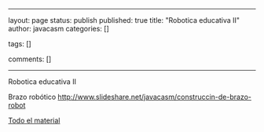 
--- 
layout: page
status: publish
published: true
title: "Robotica educativa II"
author: javacasm
categories: []

tags: []

comments: []

---


Robotica educativa II

Brazo robótico http://www.slideshare.net/javacasm/construccin-de-brazo-robot

[Todo el material](https://github.com/javacasm/Robo-ica-Educativa)